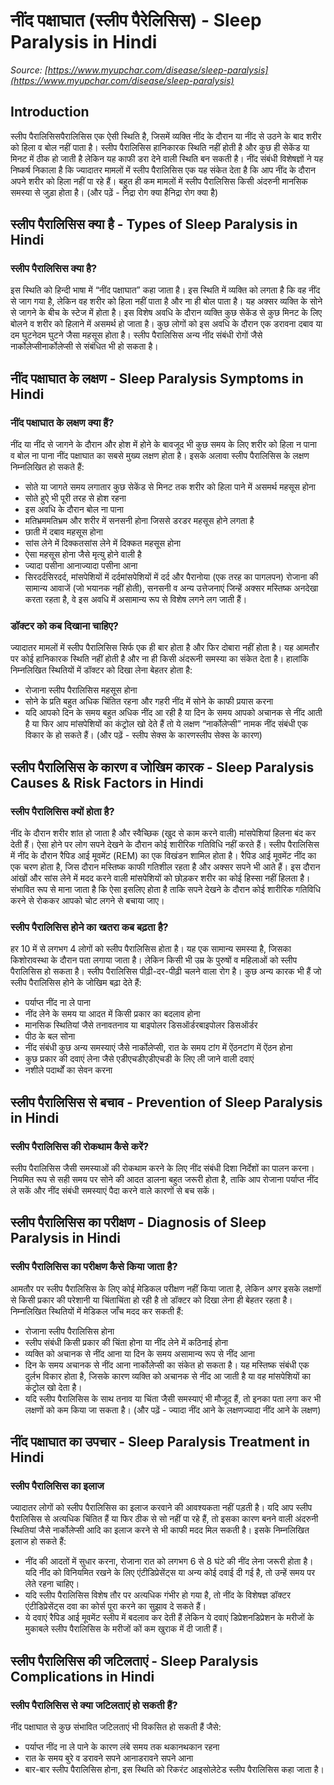 # नींद पक्षाघात (स्लीप पैरेलिसिस) - Sleep Paralysis in Hindi
_Source: [https://www.myupchar.com/disease/sleep-paralysis](https://www.myupchar.com/disease/sleep-paralysis)_

## Introduction
स्लीप पैरालिसिसपैरालिसिस एक ऐसी स्थिति है, जिसमें व्यक्ति नींद के दौरान या नींद से उठने के बाद शरीर को हिला व बोल नहीं पाता है। स्लीप पैरालिसिस हानिकारक स्थिति नहीं होती है और कुछ ही सेकेंड या मिनट में ठीक हो जाती है लेकिन यह काफी डरा देने वाली स्थिति बन सकती है। नींद संबंधी विशेषज्ञों ने यह निष्कर्ष निकाला है कि ज्यादातर मामलों में स्लीप पैरालिसिस एक यह संकेत देता है कि आप नींद के दौरान अपने शरीर को हिला नहीं पा रहे हैं। बहुत ही कम मामलों में स्लीप पैरालिसिस किसी अंदरुनी मानसिक समस्या से जुड़ा होता है।
(और पढ़ें - निद्रा रोग क्या हैनिद्रा रोग क्या है)

## स्लीप पैरालिसिस क्या है - Types of Sleep Paralysis in Hindi
### स्लीप पैरालिसिस क्या है?
इस स्थिति को हिन्दी भाषा में “नींद पक्षाघात” कहा जाता है। इस स्थिति में व्यक्ति को लगता है कि वह नींद से जाग गया है, लेकिन वह शरीर को हिला नहीं पाता है और ना ही बोल पाता है। यह अक्सर व्यक्ति के सोने से जागने के बीच के स्टेज में होता है। इस विशेष अवधि के दौरान व्यक्ति कुछ सेकेंड से कुछ मिनट के लिए बोलने व शरीर को हिलाने में असमर्थ हो जाता है। कुछ लोगों को इस अवधि के दौरान एक डरावना दबाव या दम घुटनेदम घुटने जैसा महसूस होता है। स्लीप पैरालिसिस अन्य नींद संबंधी रोगों जैसे नार्कोलेप्सीनार्कोलेप्सी से संबंधित भी हो सकता है।

## नींद पक्षाघात के लक्षण - Sleep Paralysis Symptoms in Hindi
### नींद पक्षाघात के लक्षण क्या हैं?
नींद या नींद से जागने के दौरान और होश में होने के बावजूद भी कुछ समय के लिए शरीर को हिला न पाना व बोल ना पाना नींद पक्षाघात का सबसे मुख्य लक्षण होता है। इसके अलावा स्लीप पैरालिसिस के लक्षण निम्नलिखित हो सकते हैं:
- सोते या जागते समय लगातार कुछ सेकेंड से मिनट तक शरीर को हिला पाने में असमर्थ महसूस होना
- सोते हुऐ भी पूरी तरह से होश रहना
- इस अवधि के दौरान बोल ना पाना
- मतिभ्रममतिभ्रम और शरीर में सनसनी होना जिससे डरडर महसूस होने लगता है
- छाती में दबाव महसूस होना
- सांस लेने में दिक्कतसांस लेने में दिक्कत महसूस होना
- ऐसा महसूस होना जैसे मृत्यु होने वाली है
- ज्यादा पसीना आनाज्यादा पसीना आना
- सिरदर्दसिरदर्द, मांसपेशियों में दर्दमांसपेशियों में दर्द और पैरानोया (एक तरह का पागलपन)
रोजाना की सामान्य आवाजें (जो भयानक नहीं होती), सनसनी व अन्य उत्तेजनाएं जिन्हें अक्सर मस्तिष्क अनदेखा करता रहता है, वे इस अवधि में असामान्य रूप से विशेष लगने लग जाती हैं।
### डॉक्टर को कब दिखाना चाहिए?
ज्यादातर मामलों में स्लीप पैरालिसिस सिर्फ एक ही बार होता है और फिर दोबारा नहीं होता है। यह आमतौर पर कोई हानिकारक स्थिति नहीं होती है और ना ही किसी अंदरूनी समस्या का संकेत देता है।
हालांकि निम्नलिखित स्थितियों में डॉक्टर को दिखा लेना बेहतर होता है:
- रोजाना स्लीप पैरालिसिस महसूस होना
- सोने के प्रति बहुत अधिक चिंतित रहना और गहरी नींद में सोने के काफी प्रयास करना
- यदि आपको दिन के समय बहुत अधिक नींद आ रही है या दिन के समय आपको अचानक से नींद आती है या फिर आप मांसपेशियों का कंट्रोल खो देते हैं तो ये लक्षण “नार्कोलेप्सी” नामक नींद संबंधी एक विकार के हो सकते हैं।
(और पढ़ें - स्लीप सेक्स के कारणस्लीप सेक्स के कारण)

## स्लीप पैरालिसिस के कारण व जोखिम कारक - Sleep Paralysis Causes & Risk Factors in Hindi
### स्लीप पैरालिसिस क्यों होता है?
नींद के दौरान शरीर शांत हो जाता है और स्वैच्छिक (खुद से काम करने वाली) मांसपेशियां हिलना बंद कर देती हैं। ऐसा होने पर लोग सपने देखने के दौरान कोई शारीरिक गतिविधि नहीं करते हैं। स्लीप पैरालिसिस में नींद के दौरान रैपिड आई मूवमेंट (REM) का एक विखंडन शामिल होता है।
रैपिड आई मूवमेंट नींद का एक चरण होता है, जिस दौरान मस्तिष्क काफी गतिशील रहता है और अक्सर सपने भी आते हैं। इस दौरान आंखों और सांस लेने में मदद करने वाली मांसपेशियों को छोड़कर शरीर का कोई हिस्सा नहीं हिलता है। संभावित रूप से माना जाता है कि ऐसा इसलिए होता है ताकि सपने देखने के दौरान कोई शारीरिक गतिविधि करने से रोककर आपको चोट लगने से बचाया जाए।
### स्लीप पैरालिसिस होने का खतरा कब बढ़ता है?
हर 10 में से लगभग 4 लोगों को स्लीप पैरालिसिस होता है। यह एक सामान्य समस्या है, जिसका किशोरावस्था के दौरान पता लगाया जाता है। लेकिन किसी भी उम्र के पुरुषों व महिलाओं को स्लीप पैरालिसिस हो सकता है। स्लीप पैरालिसिस पीढ़ी-दर-पीढ़ी चलने वाला रोग है। कुछ अन्य कारक भी हैं जो स्लीप पैरालिसिस होने के जोखिम बढ़ा देते हैं:
- पर्याप्त नींद ना ले पाना
- नींद लेने के समय या आदत में किसी प्रकार का बदलाव होना
- मानसिक स्थितियां जैसे तनावतनाव या बाइपोलर डिसऑर्डरबाइपोलर डिसऑर्डर
- पीठ के बल सोना
- नींद संबंधी कुछ अन्य समस्याएं जैसे नार्कोलेप्सी, रात के समय टांग में ऐंठनटांग में ऐंठन होना
- कुछ प्रकार की दवाएं लेना जैसे एडीएचडीएडीएचडी के लिए ली जाने वाली दवाएं
- नशीले पदार्थों का सेवन करना

## स्लीप पैरालिसिस से बचाव - Prevention of Sleep Paralysis in Hindi
### स्लीप पैरालिसिस की रोकथाम कैसे करें?
स्लीप पैरालिसिस जैसी समस्याओं की रोकथाम करने के लिए नींद संबंधी दिशा निर्देशों का पालन करना। नियमित रूप से सही समय पर सोने की आदत डालना बहुत जरूरी होता है, ताकि आप रोजाना पर्याप्त नींद ले सकें और नींद संबंधी समस्याएं पैदा करने वाले कारणों से बच सकें।

## स्लीप पैरालिसिस का परीक्षण - Diagnosis of Sleep Paralysis in Hindi
### स्लीप पैरालिसिस का परीक्षण कैसे किया जाता है?
आमतौर पर स्लीप पैरालिसिस के लिए कोई मेडिकल परीक्षण नहीं किया जाता है, लेकिन अगर इसके लक्षणों से किसी प्रकार की परेशानी या चिंताचिंता हो रही है तो डॉक्टर को दिखा लेना ही बेहतर रहता है।
निम्नलिखित स्थितियों में मेडिकल जाँच मदद कर सकती हैं:
- रोजाना स्लीप पैरालिसिस होना
- स्लीप संबंधी किसी प्रकार की चिंता होना या नींद लेने में कठिनाई होना
- व्यक्ति को अचानक से नींद आना या दिन के समय असामान्य रूप से नींद आना
- दिन के समय अचानक से नींद आना नार्कोलेप्सी का संकेत हो सकता है। यह मस्तिष्क संबंधी एक दुर्लभ विकार होता है, जिसके कारण व्यक्ति को अचानक से नींद आ जाती है या वह मांसपेशियों का कंट्रोल खो देता है।
- यदि स्लीप पैरालिसिस के साथ तनाव या चिंता जैसी समस्याएं भी मौजूद हैं, तो इनका पता लगा कर भी लक्षणों को कम किया जा सकता है।
(और पढ़ें - ज्यादा नींद आने के लक्षणज्यादा नींद आने के लक्षण)

## नींद पक्षाघात का उपचार - Sleep Paralysis Treatment in Hindi
### स्लीप पैरालिसिस का इलाज
ज्यादातर लोगों को स्लीप पैरालिसिस का इलाज करवाने की आवश्यकता नहीं पड़ती है। यदि आप स्लीप पैरालिसिस से अत्यधिक चिंतित हैं या फिर ठीक से सो नहीं पा रहे हैं, तो इसका कारण बनने वाली अंदरुनी स्थितियां जैसे नार्कोलेप्सी आदि का इलाज करने से भी काफी मदद मिल सकती है। इसके निम्नलिखित इलाज हो सकते हैं:
- नींद की आदतों में सुधार करना, रोजाना रात को लगभग 6 से 8 घंटे की नींद लेना जरूरी होता है। यदि नींद को विनियमित रखने के लिए एंटीडिप्रेसेंट्स या अन्य कोई दवाई दी गई है, तो उन्हें समय पर लेते रहना चाहिए।
- यदि स्लीप पैरालिसिस विशेष तौर पर अत्यधिक गंभीर हो गया है, तो नींद के विशेषज्ञ डॉक्टर एंटीडिप्रेसेंट्स दवा का कोर्स पूरा करने का सुझाव दे सकते हैं।
- ये दवाएं रैपिड आई मूवमेंट स्लीप में बदलाव कर देती हैं लेकिन ये दवाएं डिप्रेशनडिप्रेशन के मरीजों के मुकाबले स्लीप पैरालिसिस के मरीजों कों कम खुराक में दी जाती हैं।

## स्लीप पैरालिसिस की जटिलताएं - Sleep Paralysis Complications in Hindi
### स्लीप पैरालिसिस से क्या जटिलताएं हो सकती हैं?
नींद पक्षाघात से कुछ संभावित जटिलताएं भी विकसित हो सकती हैं जैसे:
- पर्याप्त नींद ना ले पाने के कारण लंबे समय तक थकानथकान रहना
- रात के समय बुरे व डरावने सपने आनाडरावने सपने आना
- बार-बार स्लीप पैरालिसिस होना, इस स्थिति को रिकरंट आइसोलेटेड स्लीप पैरालिसिस कहा जाता है।

